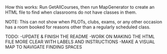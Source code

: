 How this works: Run GetAllCourses, then run MapGenerator to create an HTML file to find when classrooms do not have classes in them.

NOTE: This can not show when PILOTs, clubs, exams, or any other occasion has a room booked for reasons other than a regularly scheduled class.

TODO: 
-UPDATE & FINISH THE README
-WORK ON MAKING THE HTML FILE MORE CLEAR WITH LABELS AND INSTRUCTIONS
-MAKE A VISUAL MAP TO NAVIGATE FINDING SPACES
